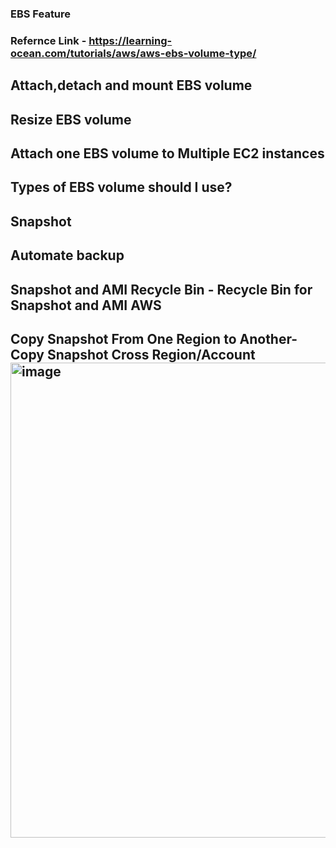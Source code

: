 ### EBS Feature

### Refernce Link - https://learning-ocean.com/tutorials/aws/aws-ebs-volume-type/

## Attach,detach and mount EBS volume

## Resize EBS volume

## Attach one EBS volume to Multiple EC2 instances

## Types of EBS volume should I use?

## Snapshot

## Automate backup

## Snapshot and AMI Recycle Bin - Recycle Bin for Snapshot and AMI AWS

## Copy Snapshot From One Region to Another- Copy Snapshot Cross Region/Account <img width="1341" height="760" alt="image" src="https://github.com/user-attachments/assets/ba5eb144-d0c3-4764-8c6b-7fd54eb24f60" />
